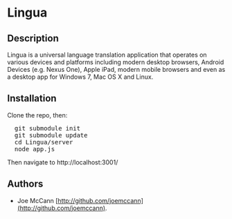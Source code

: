 Lingua
====================

Description
---------------------
Lingua is a universal language translation application that operates on various devices and platforms including modern desktop browsers, Android Devices (e.g. Nexus One), Apple iPad, modern mobile browsers and even as a desktop app for Windows 7, Mac OS X and Linux.

Installation
---------------------
Clone the repo, then:
<pre>
  git submodule init
  git submodule update
  cd Lingua/server
  node app.js
</pre>

Then navigate to http://localhost:3001/

Authors
---------------------
- Joe McCann [http://github.com/joemccann](http://github.com/joemccann).